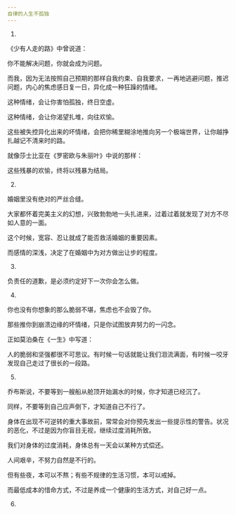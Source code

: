 ```yaml
---
自律的人生不孤独
---
```


1.

《少有人走的路》中曾说道：

你不能解决问题，你就会成为问题。

而我，因为无法按照自己预期的那样自我约束、自我要求，一再地逃避问题，推迟问题，内心的焦虑感日复一日，异化成一种狂躁的情绪。

这种情绪，会让你害怕孤独，终日空虚。

这种情绪，会让你渴望扎堆，向往欢愉。

这些被失控异化出来的坏情绪，会把你稀里糊涂地推向另一个极端世界，让你越挣扎越记不清来时的路。

就像莎士比亚在《罗密欧与朱丽叶》中说的那样：

这些残暴的欢愉，终将以残暴为结局。

2.

婚姻里没有绝对的严丝合缝。

大家都怀着完美主义的幻想，兴致勃勃地一头扎进来，过着过着就发现了对方不尽如人意的一面。

这个时候，宽容、忍让就成了能否救活婚姻的重要因素。

而感情的深浅，决定了在婚姻中为对方做出让步的程度。

3.

负责任的道歉，是必须约定好下一次你会怎么做。

4.

你也没有你想象的那么脆弱不堪，焦虑也不会毁了你。

那些推你到崩溃边缘的坏情绪，只是你试图放弃努力的一闪念。

正如莫泊桑在《一生》中写道：

人的脆弱和坚强都很不可思议。有时候一句话就能让我们泪流满面，有时候一咬牙发现自己走过了很长的一段路。

5.

乔布斯说，不要等到一艘船从舱顶开始漏水的时候，你才知道已经沉了。

同样，不要等到自己应声倒下，才知道自己不行了。

身体在出现不可逆转的重大事故前，常常会对你预先发出一些提示性的警告。状况的恶化，不过是因为你盲目无视，继续过度消耗所致。

我们对身体的过度消耗，身体总有一天会以某种方式偿还。

人间艰辛，不努力自然是不行的。

但有些夜，本可以不熬；有些不规律的生活习惯，本可以戒掉。

而最低成本的惜命方式，不过是养成一个健康的生活方式，对自己好一点。

6.


